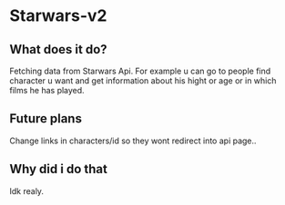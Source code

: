 # Starwars-v2

## What does it do?
Fetching data from Starwars Api.
For example u can go to people find character u want and get information about his hight or age or in which films he has played.

## Future plans
Change links in characters/id so they wont redirect into api page..

## Why did i do that
Idk realy.
